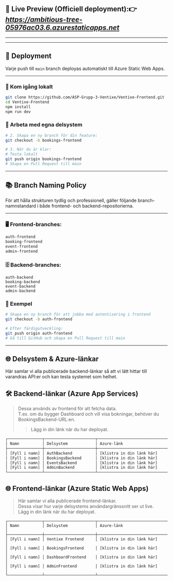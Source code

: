 ## 🚀 Live Preview (Officiell deployment):👉 ***https://ambitious-tree-05976ac03.6.azurestaticapps.net***
---


---
## 🚀 Deployment

Varje push till `main` branch deployas automatiskt till Azure Static Web Apps.

---
### 🧪 Kom igång lokalt
```bash
git clone https://github.com/ASP-Grupp-3-Ventixe/Ventixe-Frontend.git
cd Ventixe-Frontend
npm install
npm run dev
```
### 🌿 Arbeta med egna delsystem
```bash
# 2. Skapa en ny branch för din feature:
git checkout -b bookings-frontend

# 3. När du är klar:
# Testa lokalt
git push origin bookings-frontend
# Skapa en Pull Request till main
```
---
## 📚 Branch Naming Policy

För att hålla strukturen tydlig och professionell, gäller följande branch-namnstandard i både frontend- och backend-repositorierna.

---

### 🖥️ Frontend-branches:

```bash
auth-frontend
booking-frontend
event-frontend
admin-frontend
```
### 🗄️ Backend-branches:
```
auth-backend
booking-backend
event-backend
admin-backend
```
### 🧪 Exempel
```bash
# Skapa en ny branch för att jobba med autentisering i frontend
git checkout -b auth-frontend

# Efter färdigutveckling:
git push origin auth-frontend
# Gå till GitHub och skapa en Pull Request till main
```

---
## 🌐 Delsystem & Azure-länkar

 Här samlar vi alla publicerade backend-länkar så att vi lätt hittar till varandras API:er och kan testa systemet som helhet.

## 🛠️ Backend-länkar (Azure App Services)

> Dessa används av frontend för att fetcha data.  
> T.ex. om du bygger Dashboard och vill visa bokningar, behöver du BookingsBackend-URL:en.
> > Lägg in din länk när du har deployat.

```bash
┌───────────────┬──────────────────────┬──────────────────────────────────────────────────────────────┐
│ Namn          │ Delsystem            │ Azure-länk                                                   │
├───────────────┼──────────────────────┼──────────────────────────────────────────────────────────────┤
│ [Fyll i namn] │ AuthBackend          │ [klistra in din länk här]                                    │
│ [Fyll i namn] │ BookingsBackend      │ [klistra in din länk här]                                    │
│ [Fyll i namn] │ EventsBackend        │ [klistra in din länk här]                                    │
│ [Fyll i namn] │ AdminBackend         │ [klistra in din länk här]                                    │
└───────────────┴──────────────────────┴──────────────────────────────────────────────────────────────┘


```
## 🌐 Frontend-länkar (Azure Static Web Apps)

> Här samlar vi alla publicerade frontend-länkar.  
> Dessa visar hur varje delsystems användargränssnitt ser ut live.  
> Lägg in din länk när du har deployat.

```
┌───────────────┬──────────────────────┬──────────────────────────────────────────────────────────────┐
│ Namn          │ Delsystem            │ Azure-länk                                                   │
├───────────────┼──────────────────────┼──────────────────────────────────────────────────────────────┤
│ [Fyll i namn] │ Ventixe Frontend     │ [klistra in din länk här]                                    │
│ [Fyll i namn] │ BookingsFrontend     │ [klistra in din länk här]                                    │
│ [Fyll i namn] │ DashboardFrontend    │ [klistra in din länk här]                                    │
│ [Fyll i namn] │ AdminFrontend        │ [klistra in din länk här]                                    │
└───────────────┴──────────────────────┴──────────────────────────────────────────────────────────────┘

